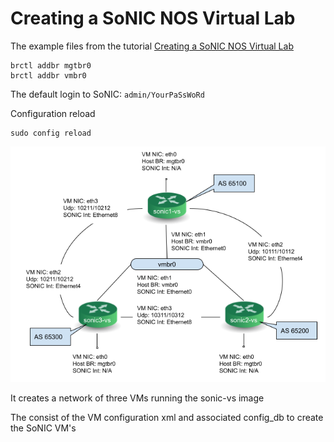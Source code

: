 #  Creating a SoNIC NOS Virtual Lab

The example files from the tutorial [Creating a SoNIC NOS Virtual Lab](http://192.168.2.100/http/sonic-lab.html)

```
brctl addbr mgtbr0
brctl addbr vmbr0
```
The default login to SoNIC: ```admin/YourPaSsWoRd```

Configuration reload
```
sudo config reload
```
<img src="https://github.com/adamdunstan/sonic-nos-vm-lab/blob/main/Sonic-basic-net.png">

It creates a network of three VMs running the sonic-vs image

The consist of the VM configuration xml and associated config_db to create the SoNIC VM's

